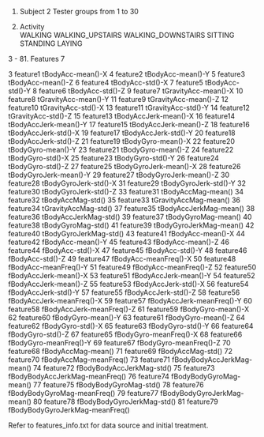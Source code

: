 1. Subject    2
    Tester groups from 1 to 30
  
2. Activity   
    WALKING
    WALKING_UPSTAIRS
    WALKING_DOWNSTAIRS
    SITTING
    STANDING
    LAYING
   
3 - 81. Features     7

3	feature1	tBodyAcc-mean()-X
4	feature2	tBodyAcc-mean()-Y
5	feature3	tBodyAcc-mean()-Z
6	feature4	tBodyAcc-std()-X
7	feature5	tBodyAcc-std()-Y
8	feature6	tBodyAcc-std()-Z
9	feature7	tGravityAcc-mean()-X
10	feature8	tGravityAcc-mean()-Y
11	feature9	tGravityAcc-mean()-Z
12	feature10	tGravityAcc-std()-X
13	feature11	tGravityAcc-std()-Y
14	feature12	tGravityAcc-std()-Z
15	feature13	tBodyAccJerk-mean()-X
16	feature14	tBodyAccJerk-mean()-Y
17	feature15	tBodyAccJerk-mean()-Z
18	feature16	tBodyAccJerk-std()-X
19	feature17	tBodyAccJerk-std()-Y
20	feature18	tBodyAccJerk-std()-Z
21	feature19	tBodyGyro-mean()-X
22	feature20	tBodyGyro-mean()-Y
23	feature21	tBodyGyro-mean()-Z
24	feature22	tBodyGyro-std()-X
25	feature23	tBodyGyro-std()-Y
26	feature24	tBodyGyro-std()-Z
27	feature25	tBodyGyroJerk-mean()-X
28	feature26	tBodyGyroJerk-mean()-Y
29	feature27	tBodyGyroJerk-mean()-Z
30	feature28	tBodyGyroJerk-std()-X
31	feature29	tBodyGyroJerk-std()-Y
32	feature30	tBodyGyroJerk-std()-Z
33	feature31	tBodyAccMag-mean()
34	feature32	tBodyAccMag-std()
35	feature33	tGravityAccMag-mean()
36	feature34	tGravityAccMag-std()
37	feature35	tBodyAccJerkMag-mean()
38	feature36	tBodyAccJerkMag-std()
39	feature37	tBodyGyroMag-mean()
40	feature38	tBodyGyroMag-std()
41	feature39	tBodyGyroJerkMag-mean()
42	feature40	tBodyGyroJerkMag-std()
43	feature41	fBodyAcc-mean()-X
44	feature42	fBodyAcc-mean()-Y
45	feature43	fBodyAcc-mean()-Z
46	feature44	fBodyAcc-std()-X
47	feature45	fBodyAcc-std()-Y
48	feature46	fBodyAcc-std()-Z
49	feature47	fBodyAcc-meanFreq()-X
50	feature48	fBodyAcc-meanFreq()-Y
51	feature49	fBodyAcc-meanFreq()-Z
52	feature50	fBodyAccJerk-mean()-X
53	feature51	fBodyAccJerk-mean()-Y
54	feature52	fBodyAccJerk-mean()-Z
55	feature53	fBodyAccJerk-std()-X
56	feature54	fBodyAccJerk-std()-Y
57	feature55	fBodyAccJerk-std()-Z
58	feature56	fBodyAccJerk-meanFreq()-X
59	feature57	fBodyAccJerk-meanFreq()-Y
60	feature58	fBodyAccJerk-meanFreq()-Z
61	feature59	fBodyGyro-mean()-X
62	feature60	fBodyGyro-mean()-Y
63	feature61	fBodyGyro-mean()-Z
64	feature62	fBodyGyro-std()-X
65	feature63	fBodyGyro-std()-Y
66	feature64	fBodyGyro-std()-Z
67	feature65	fBodyGyro-meanFreq()-X
68	feature66	fBodyGyro-meanFreq()-Y
69	feature67	fBodyGyro-meanFreq()-Z
70	feature68	fBodyAccMag-mean()
71	feature69	fBodyAccMag-std()
72	feature70	fBodyAccMag-meanFreq()
73	feature71	fBodyBodyAccJerkMag-mean()
74	feature72	fBodyBodyAccJerkMag-std()
75	feature73	fBodyBodyAccJerkMag-meanFreq()
76	feature74	fBodyBodyGyroMag-mean()
77	feature75	fBodyBodyGyroMag-std()
78	feature76	fBodyBodyGyroMag-meanFreq()
79	feature77	fBodyBodyGyroJerkMag-mean()
80	feature78	fBodyBodyGyroJerkMag-std()
81	feature79	fBodyBodyGyroJerkMag-meanFreq()


Refer to features_info.txt for data source and initial treatment.
    
